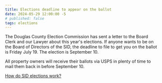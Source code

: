 ```yaml
---
title: Elections deadline to appear on the ballot
date: 2024-05-29 12:00:00 -5
# published: false
tags: elections
---
```

The Douglas County Election Commission has sent a letter to the Board Clerk and our Lawyer about
this year's elections. If anyone wants to be on the Board of Directors of the SID, the deadline
to file to get you on the ballot is Friday July 19. The election is September 10.
<!-- excerpt -->
All property owners will receive their ballots via USPS in plenty of time to mail them back in
before September 10.

[How do SID elections work?](/about/#elections)